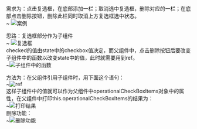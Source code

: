 需求为：点击复选框，在底部添加一栏；取消选中复选框，删除对应的一栏；在底部点击删除按钮，删除此栏同时取消上方复选框选中状态。  
~ ![案例](../../../../Asiainfo/ref.png)    

思路：复选框部分作为子组件  
~ ![复选框](C:\Asiainfo\复选框.png)  
checked的值由state中的checkbox值决定，而父组件中，点击删除按钮后要改变子组件中的函数以改变state中的值，此时就需要用到ref。  
~![子组件中的函数](C:\Asiainfo\子组件中的函数.png)  

方法为：在父组件引用子组件时，用下面这个语句：  
~![ref](C:\Asiainfo\ref1.png)  
这样子组件中的值就可以作为父组件中operationalCheckBoxItems对象中的属性，在父组件中打印this.operationalCheckBoxItems的结果为：  
~![打印结果](C:\Asiainfo\打印.png)   
删除功能：  
~![删除功能](C:\Asiainfo\用法.png) 

